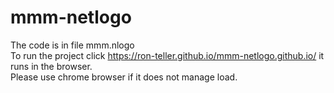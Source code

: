 # mmm-netlogo
The code is in file mmm.nlogo </br>
To run the project click https://ron-teller.github.io/mmm-netlogo.github.io/ it runs in the browser. </br>
Please use chrome browser if it does not manage load.
